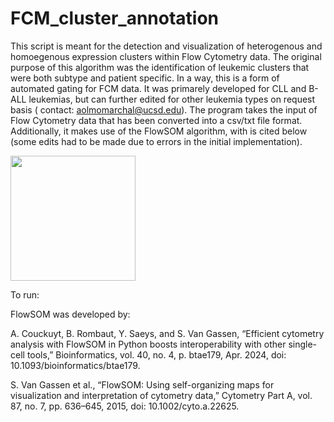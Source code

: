 # FCM_cluster_annotation

This script is meant for the detection and visualization of heterogenous and homoegenous expression clusters within Flow Cytometry data. The original purpose of this algorithm was the identification of leukemic clusters that were both subtype and patient specific. In a way, this is a form of automated gating for FCM data. It was primarely developed for CLL and B-ALL leukemias, but can further edited for other leukemia types on request basis ( contact: aolmomarchal@ucsd.edu). The program takes the input of Flow Cytometry data that has been converted into a csv/txt file format. Additionally, it makes use of the FlowSOM algorithm, with is cited below (some edits had to be made due to errors in the initial implementation). 

<img src="https://github.com/user-attachments/assets/a6d87bea-4f34-45a1-a147-11a0ddfbaa6f" width="200" /> 
  

To run:


FlowSOM was developed by:

A. Couckuyt, B. Rombaut, Y. Saeys, and S. Van Gassen, “Efficient cytometry analysis with FlowSOM in Python boosts interoperability with other single-cell tools,” Bioinformatics, vol. 40, no. 4, p. btae179, Apr. 2024, doi: 10.1093/bioinformatics/btae179.

S. Van Gassen et al., “FlowSOM: Using self-organizing maps for visualization and interpretation of cytometry data,” Cytometry Part A, vol. 87, no. 7, pp. 636–645, 2015, doi: 10.1002/cyto.a.22625.
